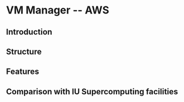 

# VM Manager -- AWS


## Introduction


## Structure


## Features


## Comparison with IU Supercomputing facilities

